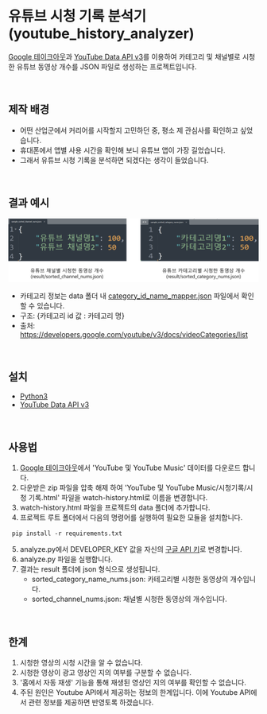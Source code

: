 # 유튜브 시청 기록 분석기 (youtube_history_analyzer)
[Google 테이크아웃](https://takeout.google.com/settings/takeout)과 [YouTube Data API v3](https://developers.google.com/youtube/v3/docs?hl=ko)를 이용하여 카테고리 및 채널별로 시청한 유튜브 동영상 개수를 JSON 파일로 생성하는 프로젝트입니다.

<br/>

## 제작 배경
* 어떤 산업군에서 커리어를 시작할지 고민하던 중, 평소 제 관심사를 확인하고 싶었습니다.
* 휴대폰에서 앱별 사용 시간을 확인해 보니 유튜브 앱이 가장 길었습니다.
* 그래서 유튜브 시청 기록을 분석하면 되겠다는 생각이 들었습니다.

<br/>

## 결과 예시
<img src="./img/sample_result.png" alt="실행 결과 예시">

* 카테고리 정보는 data 폴더 내 [category_id_name_mapper.json](data/category_id_name_mapper.json) 파일에서 확인할 수 있습니다. 
* 구조: {카테고리 id 값 : 카테고리 명}
* 출처: https://developers.google.com/youtube/v3/docs/videoCategories/list

<br/>

## 설치
* [Python3](https://www.python.org/downloads)
* [YouTube Data API v3](https://developers.google.com/youtube/v3/docs?hl=ko)

<br/>

## 사용법
1. [Google 테이크아웃](https://takeout.google.com/settings/takeout)에서 'YouTube 및 YouTube Music' 데이터를 다운로드 합니다.
2. 다운받은 zip 파일을 압축 해제 하여 'YouTube 및 YouTube Music/시청기록/시청 기록.html' 파일을 watch-history.html로 이름을 변경합니다.
3. watch-history.html 파일을 프로젝트의 data 폴더에 추가합니다.
4. 프로젝트 루트 폴더에서 다음의 명령어를 실행하여 필요한 모듈을 설치합니다.
```
 pip install -r requirements.txt
```
5. analyze.py에서 DEVELOPER_KEY 값을 자신의 [구글 API 키](https://support.google.com/googleapi/answer/6158862)로 변경합니다.
6. analyze.py 파일을 실행합니다.
7. 결과는 result 폴더에 json 형식으로 생성됩니다.
   * sorted_category_name_nums.json: 카테고리별 시청한 동영상의 개수입니다.
   * sorted_channel_nums.json: 채널별 시청한 동영상의 개수입니다.

<br/>

## 한계
1. 시청한 영상의 시청 시간을 알 수 없습니다.
2. 시청한 영상이 광고 영상인 지의 여부를 구분할 수 없습니다.
3. '홈에서 자동 재생' 기능을 통해 재생된 영상인 지의 여부를 확인할 수 없습니다.
4. 주된 원인은 Youtube API에서 제공하는 정보의 한계입니다. 이에 Youtube API에서 관련 정보를 제공하면 반영토록 하겠습니다. 
